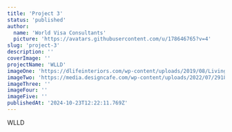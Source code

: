 ```yaml
---
title: 'Project 3'
status: 'published'
author:
  name: 'World Visa Consultants'
  picture: 'https://avatars.githubusercontent.com/u/178646765?v=4'
slug: 'project-3'
description: ''
coverImage: ''
projectName: 'WLLD'
imageOne: 'https://dlifeinteriors.com/wp-content/uploads/2019/08/Living-Room-Design-Ideas-with-sofa-for-Homes-Modern-Apartment-1.jpg'
imageTwo: 'https://media.designcafe.com/wp-content/uploads/2022/07/29185240/industrial-rustic-living-room-in-earthy-tones.jpg'
imageThree: ''
imageFour: ''
imageFive: ''
publishedAt: '2024-10-23T12:22:11.769Z'
---
```


WLLD